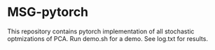 # MSG-pytorch
  This repository contains pytorch implementation of all stochastic optmizations of PCA. Run demo.sh for a demo.
  See log.txt for results.
